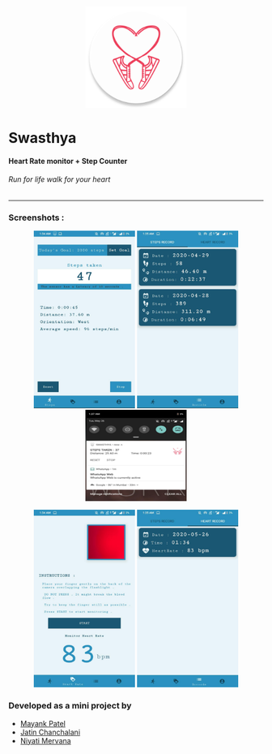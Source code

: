 <p align="center"> <img height="200" width="200" alt="logo" src="/static/logo.png" /> </p>

# Swasthya

#### Heart Rate monitor + Step Counter 

###### Run for life walk for your heart 
----

### Screenshots : 

<p align="center"> 
  <img height="350" width="200" src="/static/walk1.jpeg"/>
  <img height="350" width="200" src="/static/walk2.jpeg"/>
  <img height="180" width="200" src="/static/walk3.jpeg"/>
</p>
<p align="center">
  <img height="350" width="200" src="/static/heart1.jpeg"/>
  <img height="350" width="200" src="/static/heart2.jpeg"/>
</p>


### Developed as a mini project by 
  - [Mayank Patel](https://github.com/Maaayank)
  - [Jatin Chanchalani](https://github.com/jc11499)
  - [Niyati Mervana](https://github.com/NiyatiVM)
